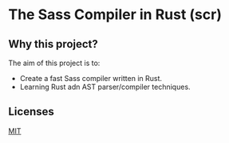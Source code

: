 # The Sass Compiler in Rust (scr)

## Why this project?

The aim of this project is to:

- Create a fast Sass compiler written in Rust.
- Learning Rust adn AST parser/compiler techniques.

## Licenses

[MIT]('./LICENSE')
